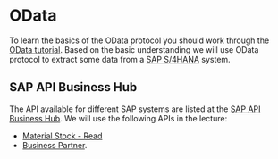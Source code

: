 # OData

To learn the basics of the OData protocol you should work through the [OData tutorial](https://developers.sap.com/mission.scp-3-odata.html).
Based on the basic understanding we will use OData protocol to extract some data from a
[SAP S/4HANA](https://a03z.ucc.ovgu.de/?sap-client=202) system.

## SAP API Business Hub

The API available for different SAP systems are listed at the [SAP API Business Hub](https://api.sap.com). We will use the following
APIs in the lecture:

- [Material Stock - Read](https://api.sap.com/api/OP_API_MATERIAL_STOCK_SRV/overview)
- [Business Partner](https://api.sap.com/api/OP_API_BUSINESS_PARTNER_SRV/overview).
